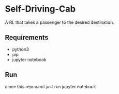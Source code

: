 # Self-Driving-Cab

A RL that takes a passenger to the desired destination.

## Requirements
- python3
- pip
- jupyter notebook

## Run
clone this reponand just run jupyter notebook

